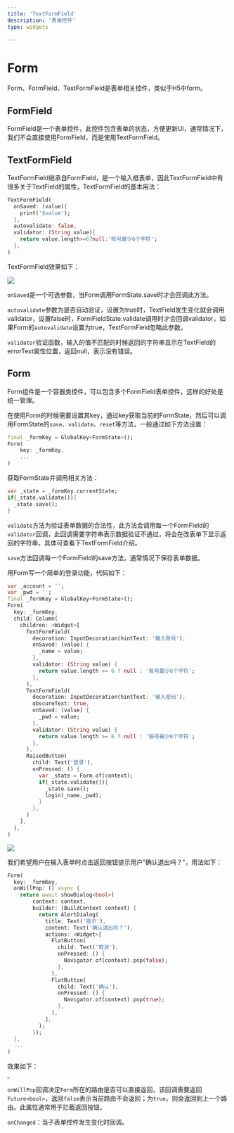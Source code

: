 ```yaml
---
title: 'TextFormField'
description: '表单控件'
type: widgets

---
```


# Form

Form、FormField、TextFormField是表单相关控件，类似于H5中form。



## FormField

FormField是一个表单控件，此控件包含表单的状态，方便更新UI，通常情况下，我们不会直接使用FormField，而是使用TextFormField。

## TextFormField

TextFormField继承自FormField，是一个输入框表单，因此TextFormField中有很多关于TextField的属性，TextFormField的基本用法：

```dart
TextFormField(
  onSaved: (value){
    print('$value');
  },
  autovalidate: false,
  validator: (String value){
    return value.length>=6?null:'账号最少6个字符';
  },
)
```

TextFormField效果如下：

![](https://img-blog.csdnimg.cn/20200324162833168.png)

`onSaved`是一个可选参数，当Form调用FormState.save时才会回调此方法。

`autovalidate`参数为是否自动验证，设置为true时，TextField发生变化就会调用validator，设置false时，FormFieldState.validate调用时才会回调validator，如果Form的`autovalidate`设置为true，TextFormField忽略此参数。

`validator`验证函数，输入的值不匹配的时候返回的字符串显示在TextField的errorText属性位置，返回null，表示没有错误。



## Form

Form组件是一个容器类控件，可以包含多个FormField表单控件，这样的好处是统一管理。

在使用Form的时候需要设置其key，通过key获取当前的FormState，然后可以调用FormState的`save`、`validate`、`reset`等方法，一般通过如下方法设置：

```dart
final _formKey = GlobalKey<FormState>();
Form(
	key: _formKey,
	...
)
```

获取FormState并调用相关方法：

```dart
var _state = _formKey.currentState;
if(_state.validate()){
  _state.save();
}
```

`validate`方法为验证表单数据的合法性，此方法会调用每一个FormField的`validator`回调，此回调需要字符串表示数据验证不通过，将会在改表单下显示返回的字符串，具体可查看下TextFormField介绍。

`save`方法回调每一个FormField的save方法，通常情况下保存表单数据。

用Form写一个简单的登录功能，代码如下：

```dart
var _account = '';
var _pwd = '';
final _formKey = GlobalKey<FormState>();
Form(
  key: _formKey,
  child: Column(
    children: <Widget>[
      TextFormField(
        decoration: InputDecoration(hintText: '输入账号'),
        onSaved: (value) {
          _name = value;
        },
        validator: (String value) {
          return value.length >= 6 ? null : '账号最少6个字符';
        },
      ),
      TextFormField(
        decoration: InputDecoration(hintText: '输入密码'),
        obscureText: true,
        onSaved: (value) {
          _pwd = value;
        },
        validator: (String value) {
          return value.length >= 6 ? null : '账号最少6个字符';
        },
      ),
      RaisedButton(
        child: Text('登录'),
        onPressed: () {
          var _state = Form.of(context);
          if(_state.validate()){
            _state.save();
            login(_name,_pwd);
          }
        },
      )
    ],
  ),
)
```

![](https://img-blog.csdnimg.cn/20200324162902922.gif)

我们希望用户在输入表单时点击返回按钮提示用户"确认退出吗？"，用法如下：

```dart
Form(
  key: _formKey,
  onWillPop: () async {
    return await showDialog<bool>(
        context: context,
        builder: (BuildContext context) {
          return AlertDialog(
            title: Text('提示'),
            content: Text('确认退出吗？'),
            actions: <Widget>[
              FlatButton(
                child: Text('取消'),
                onPressed: () {
                  Navigator.of(context).pop(false);
                },
              ),
              FlatButton(
                child: Text('确认'),
                onPressed: () {
                  Navigator.of(context).pop(true);
                },
              ),
            ],
          );
        });
  },
  ...
)
```

效果如下：

<img src="https://img-blog.csdnimg.cn/20200324162929424.gif" style="zoom:33%;" />

`onWillPop`回调决定`Form`所在的路由是否可以直接返回，该回调需要返回`Future<bool>`，返回`false`表示当前路由不会返回；为`true`，则会返回到上一个路由。此属性通常用于拦截返回按钮。

`onChanged`：当子表单控件发生变化时回调。

